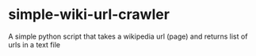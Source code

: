# simple-wiki-url-crawler
A simple python script that takes a wikipedia url (page) and returns list of urls in a text file
